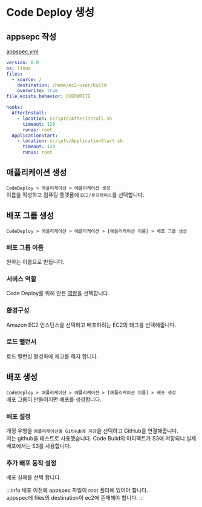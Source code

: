# Code Deploy 생성

## appsepc 작성

[appspec.yml](/aws/code-pipeline/code-deploy/appspec)

```yml
version: 0.0
os: linux
files:
  - source: /
    destination: /home/ec2-user/build
    overwrite: true
file_exists_behavior: OVERWRITE

hooks:
  AfterInstall:
    - location: scripts/AfterInstall.sh
      timeout: 120
      runas: root
  ApplicationStart:
    - location: scripts/ApplicationStart.sh
      timeout: 120
      runas: root
```

## 애플리케이션 생성

`CodeDeploy > 애플리케이션 > 애플리케이션 생성`  
이름을 작성하고 컴퓨팅 플랫폼에 `EC2/온프레미스`를 선택합니다.

## 배포 그룹 생성

`CodeDeploy > 애플리케이션 > 애플리케이션 > [애플리케이션 이름] > 배포 그룹 생성`

### 배포 그룹 이름

원하는 이름으로 만듭니다.

### 서비스 역할

Code Deploy를 위해 만든 [역할](/aws/iam/access-management/role#codedeploy를-위한-역할-설정)을 선택합니다.

### 환경구성

Amazon EC2 인스턴스을 선택하고 배포하려는 EC2의 태그를 선택해줍니다.

### 로드 밸런서

로드 밸런싱 활성화에 체크를 해지 합니다.

## 배포 생성

`CodeDeploy > 애플리케이션 > 애플리케이션 > [애플리케이션 이름] > 배포 생성`  
배포 그룹이 만들어지면 배포를 생성합니다.

### 배포 설정

개정 유형을 `애플리케이션을 GitHub에 저장`을 선택하고 GitHub을 연결해줍니다.  
저는 github을 테스트로 사용했습니다. Code Build의 아티팩트가 S3에 저장되니 실제 배포에서는 S3를 사용합니다.

### 추가 배포 동작 설정

배포 실패를 선택 합니다.

:::info
배포 이전에 appspec 파일이 root 폴더에 있어야 합니다.<br/>
appspec에 files의 destination이 ec2에 존재해야 합니다.
:::
